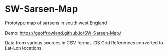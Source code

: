 # SW-Sarsen-Map

Prototype map of sarsens in south west England

Demo: https://geoffrowland.github.io/SW-Sarsen-Map/

Data from various sources in CSV format. OS Grid References converted to Lat-Lon locations.

